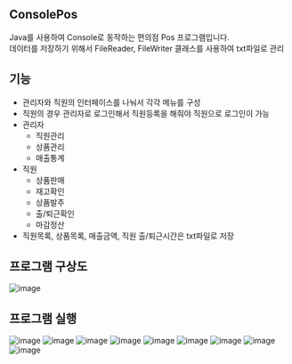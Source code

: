 ## ConsolePos
Java를 사용하여 Console로 동작하는 편의점 Pos 프로그램입니다.<br>
데이터를 저장하기 위해서 FileReader, FileWriter 클래스를 사용하여 txt파일로 관리

## 기능
- 관리자와 직원의 인터페이스를 나눠서 각각 메뉴를 구성
- 직원의 경우 관리자로 로그인해서 직원등록을 해줘야 직원으로 로그인이 가능
- 관리자
  + 직원관리
  + 상품관리
  + 매출통계
- 직원
  + 상품판매
  + 재고확인
  + 상품발주
  + 출/퇴근확인
  + 마감정산
- 직원목록, 상품목록, 매출금액, 직원 출/퇴근시간은 txt파일로 저장

## 프로그램 구상도 <br>
![image](https://user-images.githubusercontent.com/82015609/133393090-f534e41c-8cf4-438c-b047-554f68f0b279.png)

## 프로그램 실행
![image](https://user-images.githubusercontent.com/82015609/133394753-dd896e73-a103-414f-98a2-3d73a12aa562.png)
![image](https://user-images.githubusercontent.com/82015609/133394840-2c07eb12-500c-4232-93b8-00586781bf3b.png)
![image](https://user-images.githubusercontent.com/82015609/133394857-32259394-54e1-4079-825f-ff0733386516.png)
![image](https://user-images.githubusercontent.com/82015609/133394875-97e300d9-4f79-4170-be17-aec7684f08d3.png)
![image](https://user-images.githubusercontent.com/82015609/133394974-eabf819b-c08e-489d-90a2-63c7ff511a7a.png)
![image](https://user-images.githubusercontent.com/82015609/133394993-8ecbbf94-85b3-4211-9505-5a18fb73cbaf.png)
![image](https://user-images.githubusercontent.com/82015609/133395069-fb173dc0-2e53-4c51-9a0d-ed79e1bd42af.png)
![image](https://user-images.githubusercontent.com/82015609/133395090-2a544508-bef6-4e14-bfdc-fff6a70ca163.png)
![image](https://user-images.githubusercontent.com/82015609/133395102-be5aeb79-8630-4f42-9589-03b40187fd2c.png)







   










